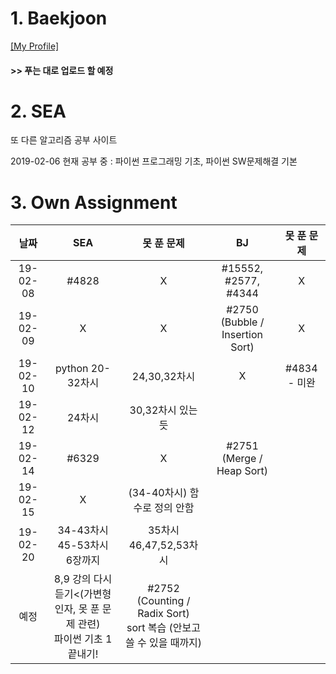 # 1. Baekjoon 

[[My Profile]](https://www.acmicpc.net/user/riim715)

#### >> 푸는 대로 업로드 할 예정


# 2. SEA

또 다른 알고리즘 공부 사이트 

2019-02-06 현재 공부 중 : 파이썬 프로그래밍 기초, 파이썬 SW문제해결 기본



# 3. Own Assignment

날짜 | SEA | 못 푼 문제 | BJ | 못 푼 문제
:---:|:---: |:---: |:---:|:---:
19-02-08 | #4828 | X | #15552, #2577, #4344 | X
19-02-09 | X | X | #2750 (Bubble / Insertion Sort) | X
19-02-10 | python 20-32차시 | 24,30,32차시 | X | #4834 - 미완
19-02-12 | 24차시 | 30,32차시 있는 듯 |
19-02-14 | #6329 | X | #2751 (Merge / Heap Sort) |
19-02-15 | X | (34-40차시) 함수로 정의 안함 | 
19-02-20 | 34-43차시 <br> 45-53차시 <br> 6장까지  |35차시 <br> 46,47,52,53차시 | 
예정 | 8,9 강의 다시 듣기<(가변형인자, 못 푼 문제 관련)<br> 파이썬 기초 1 끝내기!  | #2752 (Counting / Radix Sort) <br> sort 복습 (안보고 쓸 수 있을 때까지) 
